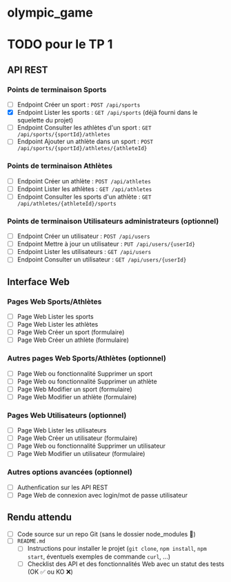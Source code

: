 # olympic_game
# TODO pour le TP 1

## API REST

### Points de terminaison Sports

- [ ] Endpoint Créer un sport : `POST /api/sports`
- [x] Endpoint Lister les sports : `GET /api/sports` (déjà fourni dans le squelette du projet)
- [ ] Endpoint Consulter les athlètes d'un sport : `GET /api/sports/{sportId}/athletes`
- [ ] Endpoint Ajouter un athlète dans un sport : `POST /api/sports/{sportId}/athletes/{athleteId}`

### Points de terminaison Athlètes

- [ ] Endpoint Créer un athlète : `POST /api/athletes`
- [ ] Endpoint Lister les athlètes : `GET /api/athletes`
- [ ] Endpoint Consulter les sports d'un athlète : `GET /api/athletes/{athleteId}/sports`

### Points de terminaison Utilisateurs administrateurs (optionnel)

- [ ] Endpoint Créer un utilisateur : `POST /api/users`
- [ ] Endpoint Mettre à jour un utilisateur : `PUT /api/users/{userId}`
- [ ] Endpoint Lister les utilisateurs : `GET /api/users`
- [ ] Endpoint Consulter un utilisateur : `GET /api/users/{userId}`

## Interface Web

### Pages Web Sports/Athlètes

- [ ] Page Web Lister les sports
- [ ] Page Web Lister les athlètes
- [ ] Page Web Créer un sport (formulaire)
- [ ] Page Web Créer un athlète (formulaire)

### Autres pages Web Sports/Athlètes (optionnel)

- [ ] Page Web ou fonctionnalité Supprimer un sport
- [ ] Page Web ou fonctionnalité Supprimer un athlète
- [ ] Page Web Modifier un sport (formulaire)
- [ ] Page Web Modifier un athlète (formulaire)

### Pages Web Utilisateurs (optionnel)

- [ ] Page Web Lister les utilisateurs
- [ ] Page Web Créer un utilisateur (formulaire)
- [ ] Page Web ou fonctionnalité Supprimer un utilisateur
- [ ] Page Web Modifier un utilisateur (formulaire)

### Autres options avancées (optionnel)

- [ ] Authenfication sur les API REST
- [ ] Page Web de connexion avec login/mot de passe utilisateur

## Rendu attendu

- [ ] Code source sur un repo Git (sans le dossier node_modules 🙏)
- [ ] `README.md`
  - [ ] Instructions pour installer le projet (`git clone`, `npm install`, `npm start`, éventuels exemples de commande `curl`, ...)
  - [ ] Checklist des API et des fonctionnalités Web avec un statut des tests (OK ✅ ou KO ❌)
